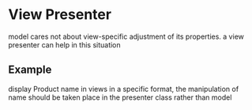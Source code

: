 View Presenter
==================
model cares not about view-specific adjustment of its properties. 
a view presenter can help in this situation

Example
---------
display Product name in views in a specific format,
the manipulation of name should be taken place in the presenter class rather than model 